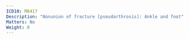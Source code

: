 ```yaml
---
ICD10: M8417
Description: "Nonunion of fracture [pseudarthrosis]: Ankle and foot"
Matters: No
Weight: 0
---
```


